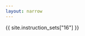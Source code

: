 ```yaml
---
layout: narrow
---
```


<div class="instruction-set" markdown="0">
  {{ site.instruction_sets["16"] }}
</div>